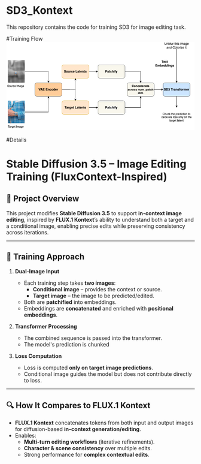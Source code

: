 # SD3_Kontext
This repository contains the code for training SD3 for image editing task. 

#Training Flow
![Context](sd3_kontext.png)

#Details 
# Stable Diffusion 3.5 – Image Editing Training (FluxContext-Inspired)

## 📌 Project Overview
This project modifies **Stable Diffusion 3.5** to support **in-context image editing**, inspired by **FLUX.1 Kontext**’s ability to understand both a target and a conditional image, enabling precise edits while preserving consistency across iterations.

---

## 🚀 Training Approach

1. **Dual-Image Input**
   - Each training step takes **two images**:
     - **Conditional image** – provides the context or source.
     - **Target image** – the image to be predicted/edited.
   - Both are **patchified** into embeddings.
   - Embeddings are **concatenated** and enriched with **positional embeddings**.

2. **Transformer Processing**
   - The combined sequence is passed into the transformer.
   - The model's prediction is chunked 

3. **Loss Computation**
   - Loss is computed **only on target image predictions**.
   - Conditional image guides the model but does not contribute directly to loss.

---

## 🔍 How It Compares to FLUX.1 Kontext
- **FLUX.1 Kontext** concatenates tokens from both input and output images for diffusion-based **in-context generation/editing**.
- Enables:
  - **Multi-turn editing workflows** (iterative refinements).
  - **Character & scene consistency** over multiple edits.
  - Strong performance for **complex contextual edits**.
